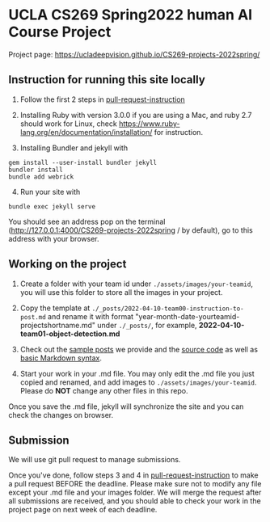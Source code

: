 # UCLA CS269 Spring2022 human AI Course Project

Project page: https://ucladeepvision.github.io/CS269-projects-2022spring/

## Instruction for running this site locally

1. Follow the first 2 steps in [pull-request-instruction](pull-request-instruction.md)

2. Installing Ruby with version 3.0.0 if you are using a Mac, and ruby 2.7 should work for Linux, check https://www.ruby-lang.org/en/documentation/installation/ for instruction.

3. Installing Bundler and jekyll with
```
gem install --user-install bundler jekyll
bundler install
bundle add webrick
```

4. Run your site with
```
bundle exec jekyll serve
```
You should see an address pop on the terminal (http://127.0.0.1:4000/CS269-projects-2022spring
/ by default), go to this address with your browser.

## Working on the project

1. Create a folder with your team id under ```./assets/images/your-teamid```, you will use this folder to store all the images in your project.

2. Copy the template at ```./_posts/2022-04-10-team00-instruction-to-post.md``` and rename it with format "year-month-date-yourteamid-projectshortname.md" under ```./_posts/```, for example, **2022-04-10-team01-object-detection.md**

3. Check out the [sample posts](https://ucladeepvision.github.io/CS269-projects-2022spring) we provide and the [source code](https://raw.githubusercontent.com/UCLAdeepvision/CS269-projects-2022spring/main/_posts/2022-04-10-team00-instruction-to-post.md) as well as [basic Markdown syntax](https://www.markdownguide.org/basic-syntax/).

4. Start your work in your .md file. You may only edit the .md file you just copied and renamed, and add images to ```./assets/images/your-teamid```. Please do **NOT** change any other files in this repo.

Once you save the .md file, jekyll will synchronize the site and you can check the changes on browser.

## Submission
We will use git pull request to manage submissions.

Once you've done, follow steps 3 and 4 in [pull-request-instruction](pull-request-instruction.md) to make a pull request BEFORE the deadline. Please make sure not to modify any file except your .md file and your images folder. We will merge the request after all submissions are received, and you should able to check your work in the project page on next week of each deadline.
